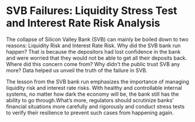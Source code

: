 # SVB Failures: Liquidity Stress Test and Interest Rate Risk Analysis

The collapse of Silicon Valley Bank (SVB) can mainly be boiled down to two reasons: Liquidity Risk and Interest Rate Risk. Why did the SVB bank run happen? That is because the depositors had lost confidence in the bank and were worried that they would not be able to get all their deposits back. Where did this concern come from? Why didn't the public trust SVB any more? Data helped us unveil the truth of the failure in SVB.

The lesson from the SVB bank run emphasizes the importance of managing liquidity risk and interest rate risks. With healthy and controllable internal systems, no matter how dark the economy will be, the bank still has the ability to go through.What’s more, regulators should scrutinize banks' financial situations more carefully and rigorously and conduct stress tests to verify their resilience to prevent such cases from happening again.
